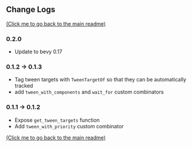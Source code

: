 ## Change Logs

[(Click me to go back to the main readme)](README.md)

### 0.2.0

* Update to bevy 0.17

### 0.1.2 -> 0.1.3

* Tag tween targets with `TweenTargetOf` so that they can be automatically tracked
* add `tween_with_components` and `wait_for` custom combinators

### 0.1.1 -> 0.1.2

* Expose `get_tween_targets` function
* Add `tween_with_priority` custom combinator

[(Click me to go back to the main readme)](README.md)